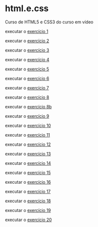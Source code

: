 # html.e.css

Curso de HTML5 e CSS3 do curso em vídeo

executar o <a href="https://bernardobortoloto.github.io/html-e-css/ex001/index.html">exercício 1</a>

executar o <a href="https://bernardobortoloto.github.io/html-e-css/ex002/index.html">exercício 2</a>

executar o <a href="https://bernardobortoloto.github.io/html-e-css/ex003/index.html">exercício 3</a> 

executar o <a href="https://bernardobortoloto.github.io/html-e-css/ex004/index.html">exercício 4</a>

executar o <a href="https://bernardobortoloto.github.io/html-e-css/ex005/index.html">exercício 5</a>

executar o <a href="https://bernardobortoloto.github.io/html-e-css/ex006/index.html">exercício 6</a>

executar o <a href="https://bernardobortoloto.github.io/html-e-css/ex007/index.html">exercício 7</a>

executar o <a href="https://bernardobortoloto.github.io/html-e-css/ex008/index.html">exercício 8</a>

executar o <a href="https://bernardobortoloto.github.io/html-e-css/ex008b/index.html">exercício 8b</a>

executar o <a href="https://bernardobortoloto.github.io/html-e-css/ex009/index.html">exercício 9</a>

executar o <a href="https://bernardobortoloto.github.io/html-e-css/ex010/index.html">exercício 10</a>

executar o <a href="https://bernardobortoloto.github.io/html-e-css/ex011/index.html">exercício 11</a>

executar o <a href="https://bernardobortoloto.github.io/html-e-css/ex012/index.html">exercício 12</a>

executar o <a href="https://bernardobortoloto.github.io/html-e-css/ex013/index.html">exercício 13</a>

executar o <a href="https://bernardobortoloto.github.io/html-e-css/ex014/index.html">exercício 14</a>

executar o <a href="https://bernardobortoloto.github.io/html-e-css/ex015/index.html">exercício 15</a>

executar o <a href="https://bernardobortoloto.github.io/html-e-css/ex016/index.html">exercício 16</a>

executar o <a href="https://bernardobortoloto.github.io/html-e-css/ex017/index.html">exercício 17</a>

executar o <a href="https://bernardobortoloto.github.io/html-e-css/ex018/index.html">exercício 18</a>

executar o <a href="https://bernardobortoloto.github.io/html-e-css/ex019/index.html">exercício 19</a>

executar o <a href="https://bernardobortoloto.github.io/html-e-css/ex020/index.html">exercício 20</a>
